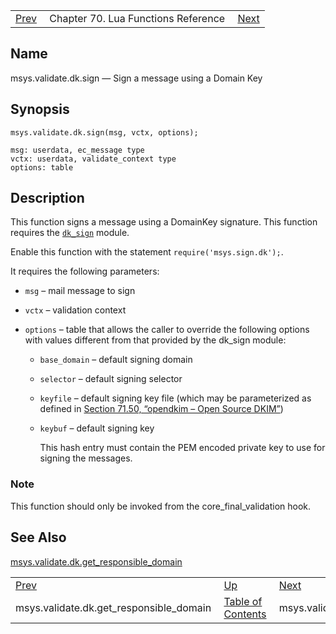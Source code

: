 |     |     |     |
| --- | --- | --- |
| [Prev](lua.ref.msys.validate.dk.get_responsible_domain)  | Chapter 70. Lua Functions Reference |  [Next](lua.ref.msys.validate.opendkim.get_num_sigs) |

<a name="lua.ref.msys.validate.dk.sign"></a>
## Name

msys.validate.dk.sign — Sign a message using a Domain Key

<a name="idp18592128"></a>
## Synopsis

`msys.validate.dk.sign(msg, vctx, options);`

```
msg: userdata, ec_message type
vctx: userdata, validate_context type
options: table
```
<a name="idp18595184"></a>
## Description

This function signs a message using a DomainKey signature. This function requires the [`dk_sign`](modules.domainkeys "71.28. domainkeys – Yahoo! DomainKeys") module.

Enable this function with the statement `require('msys.sign.dk');`.

It requires the following parameters:

*   `msg` – mail message to sign

*   `vctx` – validation context

*   `options` – table that allows the caller to override the following options with values different from that provided by the dk_sign module:

    *   `base_domain` – default signing domain

    *   `selector` – default signing selector

    *   `keyfile` – default signing key file (which may be parameterized as defined in [Section 71.50, “opendkim – Open Source DKIM”](modules.opendkim "71.50. opendkim – Open Source DKIM"))

    *   `keybuf` – default signing key

        This hash entry must contain the PEM encoded private key to use for signing the messages.

### Note

This function should only be invoked from the core_final_validation hook.

<a name="idp18612160"></a>
## See Also

[msys.validate.dk.get_responsible_domain](lua.ref.msys.validate.dk.get_responsible_domain "msys.validate.dk.get_responsible_domain")

|     |     |     |
| --- | --- | --- |
| [Prev](lua.ref.msys.validate.dk.get_responsible_domain)  | [Up](lua.function.details) |  [Next](lua.ref.msys.validate.opendkim.get_num_sigs) |
| msys.validate.dk.get_responsible_domain  | [Table of Contents](index) |  msys.validate.opendkim.get_num_sigs |

